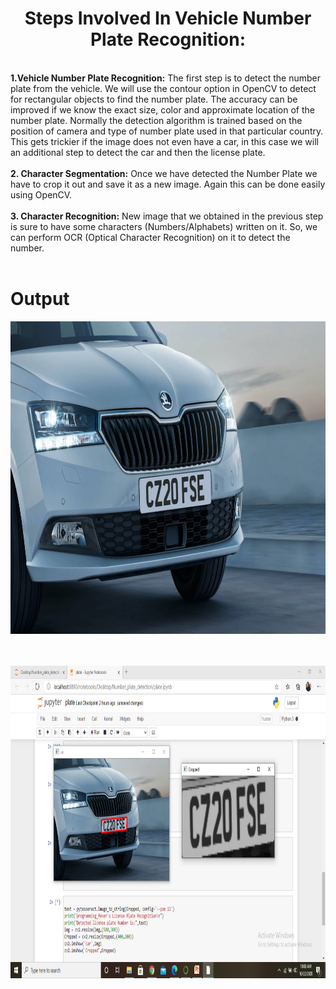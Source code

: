 <center><b><h1>Steps Involved In Vehicle Number Plate Recognition:</h1></b></center><br>
<b>1.Vehicle Number Plate Recognition:</b> The first step is to detect the number plate from the vehicle. We will use the contour option in OpenCV to detect for rectangular objects to find the number plate. The accuracy can be improved if we know the exact size, color and approximate location of the number plate. Normally the detection algorithm is trained based on the position of camera and type of number plate used in that particular country. This gets trickier if the image does not even have a car, in this case we will an additional step to detect the car and then the license plate.<br><br>
<b>2. Character Segmentation:</b> Once we have detected the Number  Plate we have to crop it out and save it as a new image. Again this can be done easily using OpenCV.<br><br>
<b>3. Character Recognition:</b> New image that we obtained in the previous step is sure to have some characters (Numbers/Alphabets) written on it. So, we can perform OCR (Optical Character Recognition) on it to detect the number.<br><br>
<h1>Output</h1>

<img src="images/car2.jpg" alt="image not found" width="900"  height="500">

<br><br>
<img src="images/scr.png" alt="image not found" width="900" height="500">
